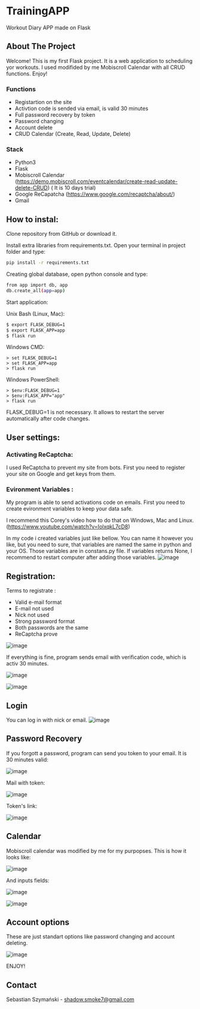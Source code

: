 # TrainingAPP
Workout Diary APP made on Flask


<!-- ABOUT THE PROJECT -->
## About The Project
Welcome! This is my first Flask project. It is a web application to scheduling yor workouts. I used modifided by me Mobiscroll Calendar with all CRUD functions. Enjoy!


### Functions
* Registartion on the site
* Activtion code is sended via email, is valid 30 minutes
* Full password recovery by token
* Password changing
* Account delete
* CRUD Calendar (Create, Read, Update, Delete)
### Stack

* Python3
* Flask
* Mobiscroll Calendar (https://demo.mobiscroll.com/eventcalendar/create-read-update-delete-CRUD) ( It is 10 days trial)
* Google ReCapatcha (https://www.google.com/recaptcha/about/)
* Gmail

<!-- How to install -->
## How to instal:
Clone repository from GitHub or download it. 

Install extra libraries from requirements.txt.
Open your terminal in project folder and type:

  ```sh
  pip install -r requirements.txt
  ```
  

Creating global database, open python console and type:
  ```sh
  from app import db, app
  db.create_all(app=app)
  ```
  
Start application:
  
  
  Unix Bash (Linux, Mac):
  ```sh
$ export FLASK_DEBUG=1
$ export FLASK_APP=app
$ flask run
 ```

Windows CMD:
```
> set FLASK_DEBUG=1
> set FLASK_APP=app
> flask run
```
Windows PowerShell:
```
> $env:FLASK_DEBUG=1 
> $env:FLASK_APP="app" 
> flask run
```
 FLASK_DEBUG=1 is not necessary. It allows to restart the server automatically after code changes.

## User settings:


### Activating ReCaptcha:

I used ReCaptcha to prevent my site from bots. First you need to register your site on Google and get keys from them.


### Evironment Variables :
My program is able to send activations code on emails. First you need to create evironment variables to keep your data safe.

I recommend this Corey's video how to do that on Windows, Mac and Linux. (https://www.youtube.com/watch?v=IolxqkL7cD8)

In my code i created variables just like bellow. You can name it however you like, but you need to sure, that variables are named the same in python and your OS. Those variables are in constans.py file.
If variables returns None, I recommend to restart computer after adding those variables.
![image](https://user-images.githubusercontent.com/79137973/118014112-24716200-b353-11eb-93d9-835fbe71f360.png)


 ## Registration:
Terms to registrate :
* Valid e-mail format
* E-mail not used
* Nick not used
* Strong password format
* Both passwords are the same
* ReCaptcha prove 

![image](https://user-images.githubusercontent.com/79137973/118016748-0f4a0280-b356-11eb-831a-739db5aba445.png)

If everything is fine, program sends email with verification code, which is activ 30 minutes.

![image](https://user-images.githubusercontent.com/79137973/118016880-3d2f4700-b356-11eb-96d2-bc43a115f3c4.png)


![image](https://user-images.githubusercontent.com/79137973/118016956-50daad80-b356-11eb-829a-78487bd8a965.png)


## Login
You can log in with nick or email.
![image](https://user-images.githubusercontent.com/79137973/118017090-7b2c6b00-b356-11eb-83f2-5a7bc381fb17.png)

## Password Recovery

If you forgott a password, program can send you token to your email. It is 30 minutes valid:


![image](https://user-images.githubusercontent.com/79137973/118017530-06a5fc00-b357-11eb-8620-83e171f84a58.png)


Mail with token:


![image](https://user-images.githubusercontent.com/79137973/118017768-4967d400-b357-11eb-8053-cc068da3af9f.png)



Token's link:



![image](https://user-images.githubusercontent.com/79137973/118017926-75835500-b357-11eb-977c-4951ebf57f0e.png)



## Calendar
Mobiscroll calendar was modified by me for my purpopses. This is how it looks like:

![image](https://user-images.githubusercontent.com/79137973/118019024-cc3d5e80-b358-11eb-8907-f1ed4a1b459f.png)

And inputs fields:

![image](https://user-images.githubusercontent.com/79137973/118019116-e8d99680-b358-11eb-862b-800f68e69a8b.png)


![image](https://user-images.githubusercontent.com/79137973/118019555-67cecf00-b359-11eb-9423-6ea4a9059729.png)


## Account options

These are just standart options like password changing and account deleting.


![image](https://user-images.githubusercontent.com/79137973/118021860-f8a6aa00-b35b-11eb-9c25-396d0210b57a.png)



ENJOY!

 
  


<!-- CONTACT -->
## Contact

Sebastian Szymański - shadow.smoke7@gmail.com


